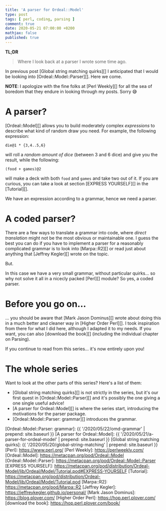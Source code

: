 ```yaml
---
title: 'A parser for Ordeal::Model'
type: post
tags: [ perl, coding, parsing ]
comment: true
date: 2020-05-21 07:00:00 +0200
mathjax: false
published: true
---
```


**TL;DR**

> Where I look back at a parser I wrote some time ago.

In previous post [Global string matching quirks][] I anticipated that I
would be looking into [Ordeal::Model::Parser][]. Here we come.

**NOTE**: I apologize with the fine folks at [Perl Weekly][] for all the
sea of boredom that they endure in looking through my posts. Sorry 😅


# A parser?

[Ordeal::Model][] allows you to build moderately complex *expressions*
to describe what kind of random draw you need. For example, the
following expression:

```text
die@1 * {3,4..5,6}
```

will roll a *random amount of dice* (between 3 and 6 dice) and give you
the result, while the following:

```text
(food + games)@2
```

will make a deck with both `food` and `games` and take two out of it. If
you are curious, you can take a look at section [EXPRESS YOURSELF][] in
the [Tutorial][].

We have an expression according to a grammar, hence we need a parser.

# A coded parser?

There are a few ways to translate a grammar into code, where *direct
translation* might not be the most obvious or maintainable one. I guess
the best you can do if you have to implement a parser for a reasonably
complicated grammar is to look into [Marpa::R2][] or read just about
anything that [Jeffrey Kegler][] wrote on the topic.

But.

In this case we have a very small grammar, without particular quirks...
so why not solve it all in a nicecly packed [Perl][] module? So yes, a
coded parser.

# Before you go on...

... you should be aware that [Mark Jason Dominus][] wrote about doing
this in a much better and cleaner way in [Higher Order Perl][]. I took
inspiration from there for what I did here, although I adapted it to my
needs. If you want, you can also [download the book][] (including the
individual chapter on Parsing).

If you continue to read from this series... it's now entirely upon you!

# The whole series

Want to look at the other parts of this series? Here's a list of them:

- [Global string matching quirks][] is not strictly in the series, but
  it's our first quest in [Ordeal::Model::Parser][] and it's possibly
  the one giving a one single useful advice!
- [A parser for Ordeal::Model][] is where the series start, introducing
  the motivations for the parser package.
- [Ordeal::Model::Parser: grammar][] introduces the grammar.

[Ordeal::Model::Parser: grammar]: {{ '/2020/05/22/omd-grammar' | prepend: site.baseurl }}
[A parser for Ordeal::Model]: {{ '/2020/05/21/a-parser-for-ordeal-model' | prepend: site.baseurl }}
[Global string matching quirks]: {{ '/2020/05/20/global-string-matching' | prepend: site.baseurl }}
[Perl]: https://www.perl.org/
[Perl Weekly]: https://perlweekly.com/
[Ordeal::Model]: https://metacpan.org/pod/Ordeal::Model
[Ordeal::Model::Parser]: https://metacpan.org/pod/Ordeal::Model::Parser
[EXPRESS YOURSELF]: https://metacpan.org/pod/distribution/Ordeal-Model/lib/Ordeal/Model/Tutorial.pod#EXPRESS-YOURSELF
[Tutorial]: https://metacpan.org/pod/distribution/Ordeal-Model/lib/Ordeal/Model/Tutorial.pod
[Marpa::R2]: https://metacpan.org/pod/Marpa::R2
[Jeffrey Kegler]: https://jeffreykegler.github.io/personal/
[Mark Jason Dominus]: https://blog.plover.com/
[Higher Order Perl]: https://hop.perl.plover.com/
[download the book]: https://hop.perl.plover.com/book/
